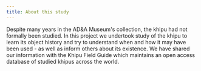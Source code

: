 ```yaml
---
title: About this study
---
```


Despite many years in the AD&A Museum's collection, the khipu had not formally been studied. In this project we undertook study of the khipu to learn its object history and try to understand when and how it may have been used - as well as inform others about its existence. We have shared our information with the Khipu Field Guide which maintains an open access database of studied khipus across the world. 
